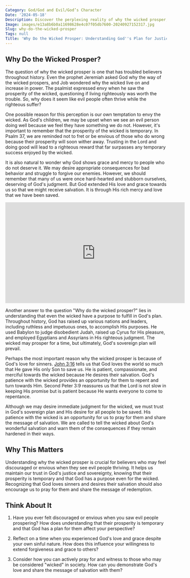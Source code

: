 ```yaml
---
Category: God/God and Evil/God’s Character
Date: '2024-05-18'
Description: Discover the perplexing reality of why the wicked prosper, exploring the complex interplay of morality and success in society. Uncover insights into this age-old question.
Image: images/e13a8b6b0a11698628e4c07f05db7600-20240927152317.jpg
Slug: why-do-the-wicked-prosper
Tags: null
Title: 'Why Do the Wicked Prosper: Understanding God''s Plan for Justice'
---
```


## Why Do the Wicked Prosper?

The question of why the wicked prosper is one that has troubled believers throughout history. Even the prophet Jeremiah asked God why the way of the wicked prospers, and Job wondered why the wicked live on and increase in power. The psalmist expressed envy when he saw the prosperity of the wicked, questioning if living righteously was worth the trouble. So, why does it seem like evil people often thrive while the righteous suffer? 

One possible reason for this perception is our own temptation to envy the wicked. As God's children, we may be upset when we see an evil person doing well because we feel they have something we do not. However, it's important to remember that the prosperity of the wicked is temporary. In Psalm 37, we are reminded not to fret or be envious of those who do wrong because their prosperity will soon wither away. Trusting in the Lord and doing good will lead to a righteous reward that far surpasses any temporary success enjoyed by the wicked.

It is also natural to wonder why God shows grace and mercy to people who do not deserve it. We may desire appropriate consequences for bad behavior and struggle to forgive our enemies. However, we should remember that many of us were once hard-hearted and stubborn ourselves, deserving of God's judgment. But God extended His love and grace towards us so that we might receive salvation. It is through His rich mercy and love that we have been saved.


<iframe width="560" height="315" src="https://www.youtube.com/embed/k8M4vWkeqfA" frameborder="0" allow="autoplay; encrypted-media" allowfullscreen></iframe>


Another answer to the question "Why do the wicked prosper?" lies in understanding that even the wicked have a purpose to fulfill in God's plan. Throughout history, God has raised up various nations and leaders, including ruthless and impetuous ones, to accomplish His purposes. He used Babylon to judge disobedient Judah, raised up Cyrus for His pleasure, and employed Egyptians and Assyrians in His righteous judgment. The wicked may prosper for a time, but ultimately, God's sovereign plan will prevail.

Perhaps the most important reason why the wicked prosper is because of God's love for sinners. [John 3:16](https://www.bibleref.com/John/3/John-3-16.html) tells us that God loves the world so much that He gave His only Son to save us. He is patient, compassionate, and merciful towards the wicked because He desires their salvation. God's patience with the wicked provides an opportunity for them to repent and turn towards Him. Second Peter 3:9 reassures us that the Lord is not slow in keeping His promise but is patient because He wants everyone to come to repentance.

Although we may desire immediate judgment for the wicked, we must trust in God's sovereign plan and His desire for all people to be saved. His patience with the wicked is an opportunity for us to pray for them and share the message of salvation. We are called to tell the wicked about God's wonderful salvation and warn them of the consequences if they remain hardened in their ways. 

## Why This Matters

Understanding why the wicked prosper is crucial for believers who may feel discouraged or envious when they see evil people thriving. It helps us maintain our trust in God's justice and sovereignty, knowing that their prosperity is temporary and that God has a purpose even for the wicked. Recognizing that God loves sinners and desires their salvation should also encourage us to pray for them and share the message of redemption.

## Think About It

1. Have you ever felt discouraged or envious when you saw evil people prospering? How does understanding that their prosperity is temporary and that God has a plan for them affect your perspective?

2. Reflect on a time when you experienced God's love and grace despite your own sinful nature. How does this influence your willingness to extend forgiveness and grace to others?

3. Consider how you can actively pray for and witness to those who may be considered "wicked" in society. How can you demonstrate God's love and share the message of salvation with them?